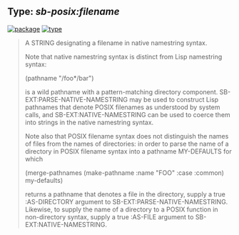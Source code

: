 ## Type: ***sb-posix:filename***
[![package](https://img.shields.io/badge/Package-SB--POSIX-5f9ea0.svg?style=social&colorA=999999)](../) [![type](https://img.shields.io/badge/Type-Type-5f9ea0.svg?style=social&colorA=999999)](../#type) 

> A STRING designating a filename in native namestring syntax.
> 
> Note that native namestring syntax is distinct from Lisp namestring syntax:
> 
> (pathname "/foo*/bar")
> 
> is a wild pathname with a pattern-matching directory component.
> SB-EXT:PARSE-NATIVE-NAMESTRING may be used to construct Lisp pathnames that
> denote POSIX filenames as understood by system calls, and
> SB-EXT:NATIVE-NAMESTRING can be used to coerce them into strings in the native
> namestring syntax.
> 
> Note also that POSIX filename syntax does not distinguish the names of files
> from the names of directories: in order to parse the name of a directory in
> POSIX filename syntax into a pathname MY-DEFAULTS for which
> 
> (merge-pathnames (make-pathname :name "FOO" :case :common)
> my-defaults)
> 
> returns a pathname that denotes a file in the directory, supply a true
> :AS-DIRECTORY argument to SB-EXT:PARSE-NATIVE-NAMESTRING. Likewise, to supply
> the name of a directory to a POSIX function in non-directory syntax, supply a
> true :AS-FILE argument to SB-EXT:NATIVE-NAMESTRING.

